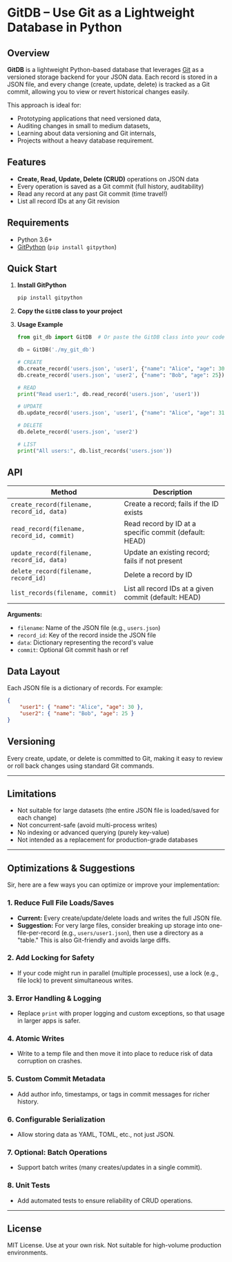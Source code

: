 # GitDB – Use Git as a Lightweight Database in Python

## Overview

**GitDB** is a lightweight Python-based database that leverages [Git](https://git-scm.com/) as a versioned storage backend for your JSON data.
Each record is stored in a JSON file, and every change (create, update, delete) is tracked as a Git commit, allowing you to view or revert historical changes easily.

This approach is ideal for:

* Prototyping applications that need versioned data,
* Auditing changes in small to medium datasets,
* Learning about data versioning and Git internals,
* Projects without a heavy database requirement.

## Features

* **Create, Read, Update, Delete (CRUD)** operations on JSON data
* Every operation is saved as a Git commit (full history, auditability)
* Read any record at any past Git commit (time travel!)
* List all record IDs at any Git revision

## Requirements

* Python 3.6+
* [GitPython](https://github.com/gitpython-developers/GitPython) (`pip install gitpython`)

## Quick Start

1. **Install GitPython**

   ```bash
   pip install gitpython
   ```

2. **Copy the `GitDB` class to your project**

3. **Usage Example**

   ```python
   from git_db import GitDB  # Or paste the GitDB class into your code

   db = GitDB('./my_git_db')

   # CREATE
   db.create_record('users.json', 'user1', {"name": "Alice", "age": 30})
   db.create_record('users.json', 'user2', {"name": "Bob", "age": 25})

   # READ
   print("Read user1:", db.read_record('users.json', 'user1'))

   # UPDATE
   db.update_record('users.json', 'user1', {"name": "Alice", "age": 31})

   # DELETE
   db.delete_record('users.json', 'user2')

   # LIST
   print("All users:", db.list_records('users.json'))
   ```

## API

| Method                                     | Description                                            |
| ------------------------------------------ | ------------------------------------------------------ |
| `create_record(filename, record_id, data)` | Create a record; fails if the ID exists                |
| `read_record(filename, record_id, commit)` | Read record by ID at a specific commit (default: HEAD) |
| `update_record(filename, record_id, data)` | Update an existing record; fails if not present        |
| `delete_record(filename, record_id)`       | Delete a record by ID                                  |
| `list_records(filename, commit)`           | List all record IDs at a given commit (default: HEAD)  |

**Arguments:**

* `filename`: Name of the JSON file (e.g., `users.json`)
* `record_id`: Key of the record inside the JSON file
* `data`: Dictionary representing the record's value
* `commit`: Optional Git commit hash or ref

## Data Layout

Each JSON file is a dictionary of records. For example:

```json
{
    "user1": { "name": "Alice", "age": 30 },
    "user2": { "name": "Bob", "age": 25 }
}
```

## Versioning

Every create, update, or delete is committed to Git, making it easy to review or roll back changes using standard Git commands.

---

## Limitations

* Not suitable for large datasets (the entire JSON file is loaded/saved for each change)
* Not concurrent-safe (avoid multi-process writes)
* No indexing or advanced querying (purely key-value)
* Not intended as a replacement for production-grade databases

---

## Optimizations & Suggestions

Sir, here are a few ways you can optimize or improve your implementation:

### 1. **Reduce Full File Loads/Saves**

* **Current:** Every create/update/delete loads and writes the full JSON file.
* **Suggestion:** For very large files, consider breaking up storage into one-file-per-record (e.g., `users/user1.json`), then use a directory as a "table." This is also Git-friendly and avoids large diffs.

### 2. **Add Locking for Safety**

* If your code might run in parallel (multiple processes), use a lock (e.g., file lock) to prevent simultaneous writes.

### 3. **Error Handling & Logging**

* Replace `print` with proper logging and custom exceptions, so that usage in larger apps is safer.

### 4. **Atomic Writes**

* Write to a temp file and then move it into place to reduce risk of data corruption on crashes.

### 5. **Custom Commit Metadata**

* Add author info, timestamps, or tags in commit messages for richer history.

### 6. **Configurable Serialization**

* Allow storing data as YAML, TOML, etc., not just JSON.

### 7. **Optional: Batch Operations**

* Support batch writes (many creates/updates in a single commit).

### 8. **Unit Tests**

* Add automated tests to ensure reliability of CRUD operations.

---

## License

MIT License.
Use at your own risk. Not suitable for high-volume production environments.

